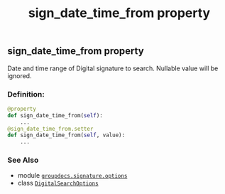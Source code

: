 ﻿---
title: sign_date_time_from property
second_title: GroupDocs.Signature for Python via .NET API References
description: 
type: docs
url: /python-net/groupdocs.signature.options/digitalsearchoptions/sign_date_time_from/
is_root: false
weight: 90
---

## sign_date_time_from property


Date and time range of Digital signature to search. Nullable value will be ignored.
### Definition:
```python
@property
def sign_date_time_from(self):
    ...
@sign_date_time_from.setter
def sign_date_time_from(self, value):
    ...
```

### See Also
* module [`groupdocs.signature.options`](../../)
* class [`DigitalSearchOptions`](/signature/python-net/groupdocs.signature.options/digitalsearchoptions)
